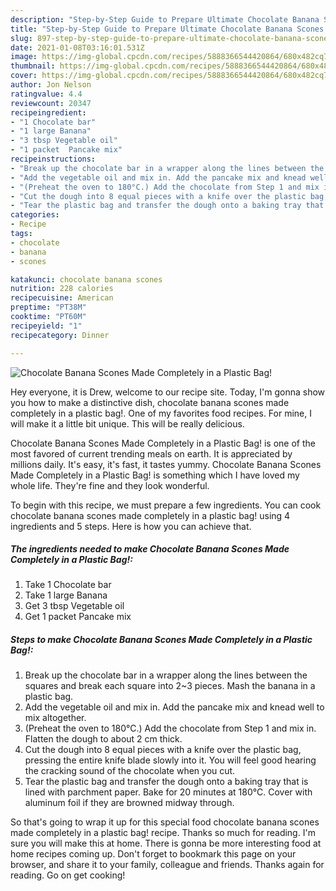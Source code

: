 ```yaml
---
description: "Step-by-Step Guide to Prepare Ultimate Chocolate Banana Scones Made Completely in a Plastic Bag!"
title: "Step-by-Step Guide to Prepare Ultimate Chocolate Banana Scones Made Completely in a Plastic Bag!"
slug: 897-step-by-step-guide-to-prepare-ultimate-chocolate-banana-scones-made-completely-in-a-plastic-bag
date: 2021-01-08T03:16:01.531Z
image: https://img-global.cpcdn.com/recipes/5888366544420864/680x482cq70/chocolate-banana-scones-made-completely-in-a-plastic-bag-recipe-main-photo.jpg
thumbnail: https://img-global.cpcdn.com/recipes/5888366544420864/680x482cq70/chocolate-banana-scones-made-completely-in-a-plastic-bag-recipe-main-photo.jpg
cover: https://img-global.cpcdn.com/recipes/5888366544420864/680x482cq70/chocolate-banana-scones-made-completely-in-a-plastic-bag-recipe-main-photo.jpg
author: Jon Nelson
ratingvalue: 4.4
reviewcount: 20347
recipeingredient:
- "1 Chocolate bar"
- "1 large Banana"
- "3 tbsp Vegetable oil"
- "1 packet  Pancake mix"
recipeinstructions:
- "Break up the chocolate bar in a wrapper along the lines between the squares and break each square into 2~3 pieces. Mash the banana in a plastic bag."
- "Add the vegetable oil and mix in. Add the pancake mix and knead well to mix altogether."
- "(Preheat the oven to 180°C.) Add the chocolate from Step 1 and mix in. Flatten the dough to about 2 cm thick."
- "Cut the dough into 8 equal pieces with a knife over the plastic bag, pressing the entire knife blade slowly into it. You will feel good hearing the cracking sound of the chocolate when you cut."
- "Tear the plastic bag and transfer the dough onto a baking tray that is lined with parchment paper. Bake for 20 minutes at 180°C. Cover with aluminum foil if they are browned midway through."
categories:
- Recipe
tags:
- chocolate
- banana
- scones

katakunci: chocolate banana scones 
nutrition: 228 calories
recipecuisine: American
preptime: "PT38M"
cooktime: "PT60M"
recipeyield: "1"
recipecategory: Dinner

---
```



![Chocolate Banana Scones Made Completely in a Plastic Bag!](https://img-global.cpcdn.com/recipes/5888366544420864/680x482cq70/chocolate-banana-scones-made-completely-in-a-plastic-bag-recipe-main-photo.jpg)

Hey everyone, it is Drew, welcome to our recipe site. Today, I'm gonna show you how to make a distinctive dish, chocolate banana scones made completely in a plastic bag!. One of my favorites food recipes. For mine, I will make it a little bit unique. This will be really delicious.



Chocolate Banana Scones Made Completely in a Plastic Bag! is one of the most favored of current trending meals on earth. It is appreciated by millions daily. It's easy, it's fast, it tastes yummy. Chocolate Banana Scones Made Completely in a Plastic Bag! is something which I have loved my whole life. They're fine and they look wonderful.


To begin with this recipe, we must prepare a few ingredients. You can cook chocolate banana scones made completely in a plastic bag! using 4 ingredients and 5 steps. Here is how you can achieve that.

<!--inarticleads1-->

##### The ingredients needed to make Chocolate Banana Scones Made Completely in a Plastic Bag!:

1. Take 1 Chocolate bar
1. Take 1 large Banana
1. Get 3 tbsp Vegetable oil
1. Get 1 packet  Pancake mix




<!--inarticleads2-->

##### Steps to make Chocolate Banana Scones Made Completely in a Plastic Bag!:

1. Break up the chocolate bar in a wrapper along the lines between the squares and break each square into 2~3 pieces. Mash the banana in a plastic bag.
1. Add the vegetable oil and mix in. Add the pancake mix and knead well to mix altogether.
1. (Preheat the oven to 180°C.) Add the chocolate from Step 1 and mix in. Flatten the dough to about 2 cm thick.
1. Cut the dough into 8 equal pieces with a knife over the plastic bag, pressing the entire knife blade slowly into it. You will feel good hearing the cracking sound of the chocolate when you cut.
1. Tear the plastic bag and transfer the dough onto a baking tray that is lined with parchment paper. Bake for 20 minutes at 180°C. Cover with aluminum foil if they are browned midway through.




So that's going to wrap it up for this special food chocolate banana scones made completely in a plastic bag! recipe. Thanks so much for reading. I'm sure you will make this at home. There is gonna be more interesting food at home recipes coming up. Don't forget to bookmark this page on your browser, and share it to your family, colleague and friends. Thanks again for reading. Go on get cooking!
